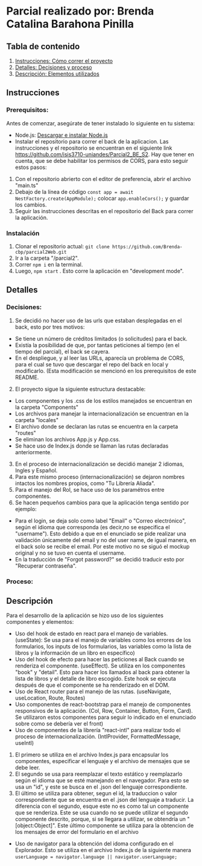 # Parcial realizado por: Brenda Catalina Barahona Pinilla 

## Tabla de contenido

1. [Instrucciones: Cómo correr el proyecto](#intrucciones)
2. [Detalles: Decisiones y proceso](#Detalles)
3. [Descripción: Elementos utilizados](#Descripcion)

## Instrucciones
### Prerequisitos:
Antes de comenzar, asegúrate de tener instalado lo siguiente en tu sistema:
- Node.js: [Descargar e instalar Node.js](https://nodejs.org)
- Instalar el repositorio para correr el back de la aplicacion. Las instrucciones y el repositorio se encuentran en el siguiente link https://github.com/isis3710-uniandes/Parcial2_BE_S2. Hay que tener en cuenta, que se debe habilitar los permisos de CORS, para esto seguir estos pasos: 
1. Con el repositorio abrierto con el editor de preferencia, abrir el archivo "main.ts"
2. Debajo de la línea de código ```const app = await NestFactory.create(AppModule);``` colocar ```app.enableCors();``` y guardar los cambios.
3. Seguir las instrucciones descritas en el repositorio del Back para correr la aplicación.


### Instalación 
1. Clonar el repositorio actual: ```git clone https://github.com/Brenda-cbp/parcial2Web.git```
2. Ir a la carpeta "/parcial2".
3. Correr ```npm i``` en la terminal.
4. Luego, ```npm start``` . Esto corre la aplicación en "development mode".

## Detalles

### Decisiones: 
1. Se decidió no hacer uso de las urls que estaban desplegadas en el back, esto por tres motivos:  
  - Se tiene un número de créditos limitados (o solicitudes) para el back. 
  - Existía la posibilidad de que, por tantas peticiones al tiempo (en el tiempo del parcial), el back se cayera. 
  - En el despliegue, y al leer las URLs, aparecía un problema de CORS, para el cual se tuvo que descargar el repo del back en local y modificarlo. (Esta modificación se mencionó en los prerequisitos de este README.
2. El proyecto sigue la siguiente estructura destacable: 
  - Los componentes y los .css de los estilos manejados se encuentran en la carpeta "Components"
  - Los archivos para manejar la internacionalización se encuentran en la carpeta "locales"
  - El archivo donde se declaran las rutas se encuentra en la carpeta "routes"
  - Se eliminan los archivos App.js y App.css. 
  - Se hace uso de Index.js donde se llaman las rutas declaradas anteriormente.
3. En el proceso de internacionalización se decidió manejar 2 idiomas, Ingles y Español.
4. Para este mismo proceso (internacionalización) se dejaron nombres intactos los nombres propios, como "Tu Librería Aliada".
5. Para el manejo del Rol, se hace uso de los paramétros entre componentes.
6. Se hacen pequeños cambios para que la aplicación tenga sentido por ejemplo: 
- Para el login, se deja solo como label "Email" o "Correo electrónico", según el idioma que corresponda (es decir,no se especifica el "username"). Esto debido a que en el enunciado se pide realizar una validación únicamente del email y no del user name, de igual manera, en el back solo se recibe el email. Por este motivo no se siguó el mockup original y no se tuvo en cuenta el username.
- En la traducción de "Forgot password?" se decidió traducir esto por "Recuperar contraseña".

### Proceso: 


## Descripción
Para el desarrollo de la aplicación se hizo uso de los siguientes componentes y elementos: 
* Uso del hook de estado en react para el manejo de variables. (useState): Se usa para el manejo de variables como los errores de los formularios, los inputs de los formularios, las variables como la lista de libros y la información de un libro en específico)
* Uso del hook de efecto para hacer las peticiones al Back cuando se renderiza el componente. (useEffect). Se utiliza en los componentes "book" y "detail". Esto para hacer los llamados al back para obtener la lista de libros y el detalle de libro escogido. Este hook se ejecuta después de que el componente se ha renderizado en el DOM.
* Uso de React router para el manejo de las rutas. (useNavigate, useLocation, Route, Routes) 
* Uso componentes de react-bootstrap para el manejo de componentes responsivos de la aplicación. (Col, Row, Container, Button, Form, Card). Se utilizaron estos componentes para seguir lo indicado en el enunciado sobre como se debería ver el front)
* Uso de componentes de la librería "react-intl" para realizar todo el proceso de internacionalización. (IntlProvider, FormattedMessage, useIntl)
1. El primero se utiliza en el archivo Index.js para encapsular los componentes, especificar el lenguaje y el archivo de mensajes que se debe leer. 
2. El segundo se usa para reemplazar el texto estático y reemplazarlo según el idioma que se esté manejando en el navegador. Para esto se usa un "id", y este se busca en el .json del lenguaje correspondiente. 
3. El último se utiliza para obtener, segun el id, la traduccion o valor correspondiente que se encuentra en el .json del lenguaje a traducir. La diferencia con el segundo, esque este no es como tal un componente que se renderiza. Este se usa cuando no se puede utilizar el segundo componente descrito, porque, si se llegara a utilizar, se obtendría un "[object:Object]". Este último componente se utiliza para la obtencion de los mensajes de error del formulario en el archivo 
* Uso de navigator para la obtención del idoma configurado en el Explorador. Esto se utiliza en el archivo Index.js de la siguiente manera ```userLanguage = navigator.language || navigator.userLanguage;```



